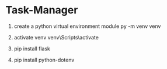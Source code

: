 # Task-Manager

1. create a python virtual environment module
    py -m venv venv

2. activate venv
   venv\Scripts\activate

3. pip install flask

4. pip install python-dotenv
